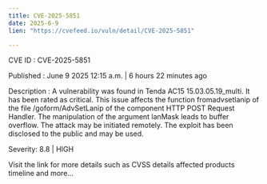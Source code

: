 ```yaml
---
title: CVE-2025-5851
date: 2025-6-9
lien: "https://cvefeed.io/vuln/detail/CVE-2025-5851"

---
```


CVE ID : CVE-2025-5851

Published :  June 9
2025
12:15 a.m. | 6 hours
22 minutes ago

Description : A vulnerability was found in Tenda AC15 15.03.05.19_multi. It has been rated as critical. This issue affects the function fromadvsetlanip of the file /goform/AdvSetLanip of the component HTTP POST Request Handler. The manipulation of the argument lanMask leads to buffer overflow. The attack may be initiated remotely. The exploit has been disclosed to the public and may be used.

Severity: 8.8 | HIGH

Visit the link for more details
such as CVSS details
affected products
timeline
and more...
